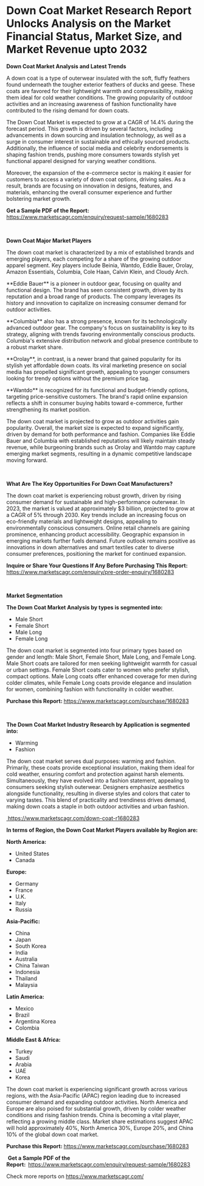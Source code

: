 <p><h1>Down Coat Market Research Report Unlocks Analysis on the Market Financial Status, Market Size, and Market Revenue upto 2032</h1></p><p><strong>Down Coat Market Analysis and Latest Trends</strong></p>
<p><p>A down coat is a type of outerwear insulated with the soft, fluffy feathers found underneath the tougher exterior feathers of ducks and geese. These coats are favored for their lightweight warmth and compressibility, making them ideal for cold weather conditions. The growing popularity of outdoor activities and an increasing awareness of fashion functionality have contributed to the rising demand for down coats.</p><p>The Down Coat Market is expected to grow at a CAGR of 14.4% during the forecast period. This growth is driven by several factors, including advancements in down sourcing and insulation technology, as well as a surge in consumer interest in sustainable and ethically sourced products. Additionally, the influence of social media and celebrity endorsements is shaping fashion trends, pushing more consumers towards stylish yet functional apparel designed for varying weather conditions.</p><p>Moreover, the expansion of the e-commerce sector is making it easier for customers to access a variety of down coat options, driving sales. As a result, brands are focusing on innovation in designs, features, and materials, enhancing the overall consumer experience and further bolstering market growth.</p></p>
<p><strong>Get a Sample PDF of the Report:&nbsp;</strong> <a href="https://www.marketscagr.com/enquiry/request-sample/1680283?utm_campaign=2097&utm_medium=2&utm_source=Github&utm_content=ia&utm_term=07022025&utm_id=down-coat">https://www.marketscagr.com/enquiry/request-sample/1680283</a></p>
<p>&nbsp;</p>
<p><strong>Down Coat Major Market Players</strong></p>
<p><p>The down coat market is characterized by a mix of established brands and emerging players, each competing for a share of the growing outdoor apparel segment. Key players include Beinia, Wantdo, Eddie Bauer, Orolay, Amazon Essentials, Columbia, Cole Haan, Calvin Klein, and Cloudy Arch.</p><p>**Eddie Bauer** is a pioneer in outdoor gear, focusing on quality and functional design. The brand has seen consistent growth, driven by its reputation and a broad range of products. The company leverages its history and innovation to capitalize on increasing consumer demand for outdoor activities.</p><p>**Columbia** also has a strong presence, known for its technologically advanced outdoor gear. The company's focus on sustainability is key to its strategy, aligning with trends favoring environmentally conscious products. Columbia's extensive distribution network and global presence contribute to a robust market share.</p><p>**Orolay**, in contrast, is a newer brand that gained popularity for its stylish yet affordable down coats. Its viral marketing presence on social media has propelled significant growth, appealing to younger consumers looking for trendy options without the premium price tag.</p><p>**Wantdo** is recognized for its functional and budget-friendly options, targeting price-sensitive customers. The brand's rapid online expansion reflects a shift in consumer buying habits toward e-commerce, further strengthening its market position.</p><p>The down coat market is projected to grow as outdoor activities gain popularity. Overall, the market size is expected to expand significantly, driven by demand for both performance and fashion. Companies like Eddie Bauer and Columbia with established reputations will likely maintain steady revenue, while burgeoning brands such as Orolay and Wantdo may capture emerging market segments, resulting in a dynamic competitive landscape moving forward.</p></p>
<p>&nbsp;</p>
<p><strong>What Are The Key Opportunities For Down Coat Manufacturers?</strong></p>
<p><p>The down coat market is experiencing robust growth, driven by rising consumer demand for sustainable and high-performance outerwear. In 2023, the market is valued at approximately $3 billion, projected to grow at a CAGR of 5% through 2030. Key trends include an increasing focus on eco-friendly materials and lightweight designs, appealing to environmentally conscious consumers. Online retail channels are gaining prominence, enhancing product accessibility. Geographic expansion in emerging markets further fuels demand. Future outlook remains positive as innovations in down alternatives and smart textiles cater to diverse consumer preferences, positioning the market for continued expansion.</p></p>
<p><strong>Inquire or Share Your Questions If Any Before Purchasing This Report:</strong> <a href="https://www.marketscagr.com/enquiry/pre-order-enquiry/1680283?utm_campaign=2097&utm_medium=2&utm_source=Github&utm_content=ia&utm_term=07022025&utm_id=down-coat">https://www.marketscagr.com/enquiry/pre-order-enquiry/1680283</a></p>
<p>&nbsp;</p>
<p><strong>Market Segmentation</strong></p>
<p><strong>The Down Coat Market Analysis by types is segmented into:</strong></p>
<p><ul><li>Male Short</li><li>Female Short</li><li>Male Long</li><li>Female Long</li></ul></p>
<p><p>The down coat market is segmented into four primary types based on gender and length: Male Short, Female Short, Male Long, and Female Long. Male Short coats are tailored for men seeking lightweight warmth for casual or urban settings. Female Short coats cater to women who prefer stylish, compact options. Male Long coats offer enhanced coverage for men during colder climates, while Female Long coats provide elegance and insulation for women, combining fashion with functionality in colder weather.</p></p>
<p><strong>Purchase this Report:&nbsp;</strong><a href="https://www.marketscagr.com/purchase/1680283?utm_campaign=2097&utm_medium=2&utm_source=Github&utm_content=ia&utm_term=07022025&utm_id=down-coat">https://www.marketscagr.com/purchase/1680283</a></p>
<p>&nbsp;</p>
<p><strong>The Down Coat Market Industry Research by Application is segmented into:</strong></p>
<p><ul><li>Warming</li><li>Fashion</li></ul></p>
<p><p>The down coat market serves dual purposes: warming and fashion. Primarily, these coats provide exceptional insulation, making them ideal for cold weather, ensuring comfort and protection against harsh elements. Simultaneously, they have evolved into a fashion statement, appealing to consumers seeking stylish outerwear. Designers emphasize aesthetics alongside functionality, resulting in diverse styles and colors that cater to varying tastes. This blend of practicality and trendiness drives demand, making down coats a staple in both outdoor activities and urban fashion.</p></p>
<p><a href="https://www.marketscagr.com/down-coat-r1680283?utm_campaign=2097&utm_medium=2&utm_source=Github&utm_content=ia&utm_term=07022025&utm_id=down-coat">&nbsp;https://www.marketscagr.com/down-coat-r1680283</a></p>
<p><strong>In terms of Region, the Down Coat Market Players available by Region are:</strong></p>
<p>
    <p> <strong> North America: </strong>
        <ul>
            <li>United States</li>
            <li>Canada</li>
        </ul>
        </p> 
    <p> <strong> Europe: </strong>
        <ul>
            <li>Germany</li>
            <li>France</li>
            <li>U.K.</li>
            <li>Italy</li>
            <li>Russia</li>
        </ul>
        </p> 
    <p> <strong> Asia-Pacific: </strong>
        <ul>
            <li>China</li>
            <li>Japan</li>
            <li>South Korea</li>
            <li>India</li>
            <li>Australia</li>
            <li>China Taiwan</li>
            <li>Indonesia</li>
            <li>Thailand</li>
            <li>Malaysia</li>
        </ul>
        </p> 
    <p> <strong> Latin America: </strong>
        <ul>
            <li>Mexico</li>
            <li>Brazil</li>
            <li>Argentina Korea</li>
            <li>Colombia</li>
        </ul>
        </p> 
    <p> <strong> Middle East & Africa: </strong>
        <ul>
            <li>Turkey</li>
            <li>Saudi</li>
            <li>Arabia</li>
            <li>UAE</li>
            <li>Korea</li>
        </ul>
    </p>
    </p>
<p><p>The down coat market is experiencing significant growth across various regions, with the Asia-Pacific (APAC) region leading due to increased consumer demand and expanding outdoor activities. North America and Europe are also poised for substantial growth, driven by colder weather conditions and rising fashion trends. China is becoming a vital player, reflecting a growing middle class. Market share estimations suggest APAC will hold approximately 40%, North America 30%, Europe 20%, and China 10% of the global down coat market.</p></p>
<p><strong>Purchase this Report: </strong><a href="https://www.marketscagr.com/purchase/1680283?utm_campaign=2097&utm_medium=2&utm_source=Github&utm_content=ia&utm_term=07022025&utm_id=down-coat">https://www.marketscagr.com/purchase/1680283</a></p>
<p>&nbsp;<strong>Get a Sample PDF of the Report:&nbsp;&nbsp;</strong><a href="https://www.marketscagr.com/enquiry/request-sample/1680283?utm_campaign=2097&utm_medium=2&utm_source=Github&utm_content=ia&utm_term=07022025&utm_id=down-coat">https://www.marketscagr.com/enquiry/request-sample/1680283</a></p>
<p><strong></strong></p>
<p>Check more reports on <a href="https://www.marketscagr.com/?utm_campaign=2097&utm_medium=2&utm_source=Github&utm_content=ia&utm_term=07022025&utm_id=down-coat">https://www.marketscagr.com/</a></p>
